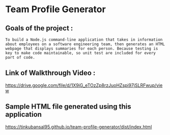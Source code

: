 # Team Profile Generator

## Goals of the project :

```To build a Node.js command-line application that takes in information about employees on a software engineering team, then generates an HTML webpage that displays summaries for each person. Because testing is key to make code maintainable, so unit test are included for every part of code.```

## Link of Walkthrough Video :

https://drive.google.com/file/d/1X9iG_eTOzZp8rzJuoHZspi97jSLRFwup/view

## Sample HTML file generated using this application

https://tinkubansal95.github.io/team-profile-generator/dist/index.html